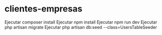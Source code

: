 # clientes-empresas

Ejecutar composer install
Ejecutar npm install
Ejecutar npm run dev 
Ejecutar php artisan migrate
Ejecutar php artisan db:seed --class=UsersTableSeeder
